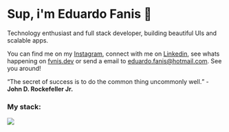 # Sup, i'm Eduardo Fanis 👋
<p>
    Technology enthusiast and full stack developer, building beautiful UIs and scalable apps.
</p>

<p>
    You can find me on my <a target="_blank" href="https://instagram.com/faniseduardo">Instagram</a>, connect with me on <a target="_blank" href="https://linkedin.com/in/faniseduardo">Linkedin</a>, see whats happening on <a target="_blank" href="https://fvnis.dev">fvnis.dev</a> or send a email to <a href="mailto:eduardo.fanis@hotmail.com">eduardo.fanis@hotmail.com</a>. See you around!
</p>

<q>The secret of success is to do the common thing uncommonly well.</q> - <strong>John D. Rockefeller Jr.</strong>

### My stack:
<a href="#">
    <img src="https://skillicons.dev/icons?i=go,dart,flutter,docker,neovim,git,figma&theme=dark" />
  </a>


